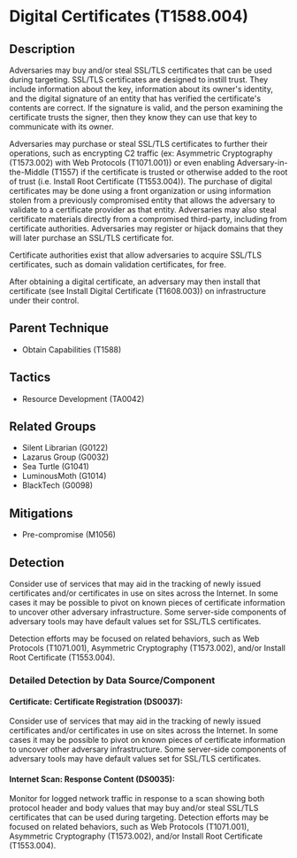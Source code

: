 # Digital Certificates (T1588.004)

## Description
Adversaries may buy and/or steal SSL/TLS certificates that can be used during targeting. SSL/TLS certificates are designed to instill trust. They include information about the key, information about its owner's identity, and the digital signature of an entity that has verified the certificate's contents are correct. If the signature is valid, and the person examining the certificate trusts the signer, then they know they can use that key to communicate with its owner.

Adversaries may purchase or steal SSL/TLS certificates to further their operations, such as encrypting C2 traffic (ex: Asymmetric Cryptography (T1573.002) with Web Protocols (T1071.001)) or even enabling Adversary-in-the-Middle (T1557) if the certificate is trusted or otherwise added to the root of trust (i.e. Install Root Certificate (T1553.004)). The purchase of digital certificates may be done using a front organization or using information stolen from a previously compromised entity that allows the adversary to validate to a certificate provider as that entity. Adversaries may also steal certificate materials directly from a compromised third-party, including from certificate authorities. Adversaries may register or hijack domains that they will later purchase an SSL/TLS certificate for.

Certificate authorities exist that allow adversaries to acquire SSL/TLS certificates, such as domain validation certificates, for free.

After obtaining a digital certificate, an adversary may then install that certificate (see Install Digital Certificate (T1608.003)) on infrastructure under their control.

## Parent Technique
- Obtain Capabilities (T1588)

## Tactics
- Resource Development (TA0042)

## Related Groups
- Silent Librarian (G0122)
- Lazarus Group (G0032)
- Sea Turtle (G1041)
- LuminousMoth (G1014)
- BlackTech (G0098)

## Mitigations
- Pre-compromise (M1056)

## Detection
Consider use of services that may aid in the tracking of newly issued certificates and/or certificates in use on sites across the Internet. In some cases it may be possible to pivot on known pieces of certificate information to uncover other adversary infrastructure. Some server-side components of adversary tools may have default values set for SSL/TLS certificates.

Detection efforts may be focused on related behaviors, such as Web Protocols (T1071.001), Asymmetric Cryptography (T1573.002), and/or Install Root Certificate (T1553.004).

### Detailed Detection by Data Source/Component
#### Certificate: Certificate Registration (DS0037): 
Consider use of services that may aid in the tracking of newly issued certificates and/or certificates in use on sites across the Internet. In some cases it may be possible to pivot on known pieces of certificate information to uncover other adversary infrastructure. Some server-side components of adversary tools may have default values set for SSL/TLS certificates.

#### Internet Scan: Response Content (DS0035): 
Monitor for logged network traffic in response to a scan showing both protocol header and body values that may buy and/or steal SSL/TLS certificates that can be used during targeting. Detection efforts may be focused on related behaviors, such as Web Protocols (T1071.001), Asymmetric Cryptography (T1573.002), and/or Install Root Certificate (T1553.004).


